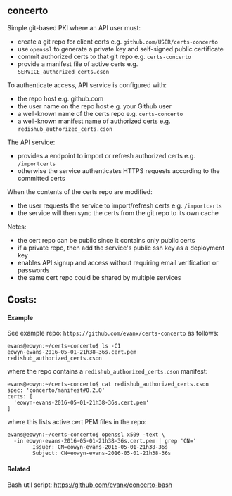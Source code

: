 
## concerto

Simple git-based PKI where an API user must:
- create a git repo for client certs e.g. `github.com/USER/certs-concerto`
- use `openssl` to generate a private key and self-signed public certificate
- commit authorized certs to that git repo e.g. `certs-concerto`
- provide a manifest file of active certs e.g. `SERVICE_authorized_certs.cson`

To authenticate access, API service is configured with:
- the repo host e.g. github.com
- the user name on the repo host e.g. your Github user
- a well-known name of the certs repo e.g. `certs-concerto`
- a well-known manifest name of authorized certs e.g. `redishub_authorized_certs.cson`

The API service:
- provides a endpoint to import or refresh authorized certs e.g. `/importcerts`
- otherwise the service authenticates HTTPS requests according to the committed certs

When the contents of the certs repo are modified:
- the user requests the service to import/refresh certs e.g. `/importcerts`
- the service will then sync the certs from the git repo to its own cache

Notes:
- the cert repo can be public since it contains only public certs
- if a private repo, then add the service's public ssh key as a deployment key
- enables API signup and access without requiring email verification or passwords
- the same cert repo could be shared by multiple services

Costs:
- 

#### Example

See example repo: `https://github.com/evanx/certs-concerto` as follows:

```shell
evans@eowyn:~/certs-concerto$ ls -C1
eowyn-evans-2016-05-01-21h38-36s.cert.pem
redishub_authorized_certs.cson
```
where the repo contains a `redishub_authorized_certs.cson` manifest:
```shell
evans@eowyn:~/certs-concerto$ cat redishub_authorized_certs.cson 
spec: 'concerto/manifest#0.2.0'
certs: [
  'eowyn-evans-2016-05-01-21h38-36s.cert.pem'
]
```
where this lists active cert PEM files in the repo:
```shell
evans@eowyn:~/certs-concerto$ openssl x509 -text \
  -in eowyn-evans-2016-05-01-21h38-36s.cert.pem | grep 'CN='
        Issuer: CN=eowyn-evans-2016-05-01-21h38-36s
        Subject: CN=eowyn-evans-2016-05-01-21h38-36s
```

#### Related

Bash util script: https://github.com/evanx/concerto-bash
